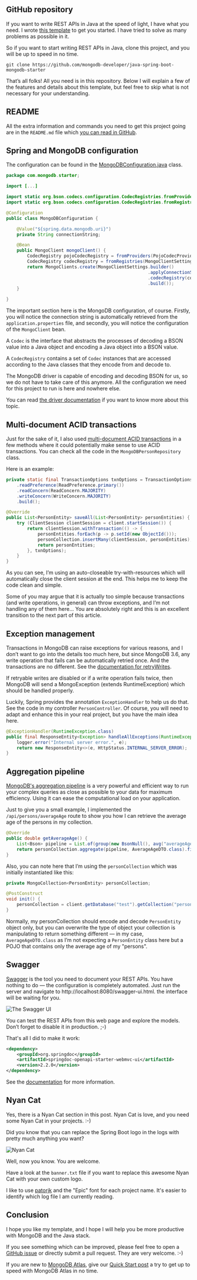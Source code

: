 ## GitHub repository

If you want to write REST APIs in Java at the speed of light, I have what you need. I wrote [this template](https://github.com/mongodb-developer/java-spring-boot-mongodb-starter) to get you started. I have tried to solve as many problems as possible in it.

So if you want to start writing REST APIs in Java, clone this project, and you will be up to speed in no time.

```shell
git clone https://github.com/mongodb-developer/java-spring-boot-mongodb-starter
```

That’s all folks! All you need is in this repository. Below I will explain a few of the features and details about this template, but feel free to skip what is not necessary for your understanding.

## README

All the extra information and commands you need to get this project going are in the `README.md` file which [you can read in GitHub](https://github.com/mongodb-developer/java-spring-boot-mongodb-starter).

## Spring and MongoDB configuration

The configuration can be found in the [MongoDBConfiguration.java](https://github.com/mongodb-developer/java-spring-boot-mongodb-starter/blob/master/src/main/java/com/mongodb/starter/MongoDBConfiguration.java) class.

```java
package com.mongodb.starter;

import [...]

import static org.bson.codecs.configuration.CodecRegistries.fromProviders;
import static org.bson.codecs.configuration.CodecRegistries.fromRegistries;

@Configuration
public class MongoDBConfiguration {

    @Value("${spring.data.mongodb.uri}")
    private String connectionString;

    @Bean
    public MongoClient mongoClient() {
        CodecRegistry pojoCodecRegistry = fromProviders(PojoCodecProvider.builder().automatic(true).build());
        CodecRegistry codecRegistry = fromRegistries(MongoClientSettings.getDefaultCodecRegistry(), pojoCodecRegistry);
        return MongoClients.create(MongoClientSettings.builder()
                                                      .applyConnectionString(new ConnectionString(connectionString))
                                                      .codecRegistry(codecRegistry)
                                                      .build());
    }

}
```

The important section here is the MongoDB configuration, of course. Firstly, you will notice the connection string is automatically retrieved from the `application.properties` file, and secondly, you will notice the configuration of the `MongoClient` bean.

A `Codec` is the interface that abstracts the processes of decoding a BSON value into a Java object and encoding a Java object into a BSON value.

A `CodecRegistry` contains a set of `Codec` instances that are accessed according to the Java classes that they encode from and decode to.

The MongoDB driver is capable of encoding and decoding BSON for us, so we do not have to take care of this anymore. All the configuration we need for this project to run is here and nowhere else.

You can read [the driver documentation](https://www.mongodb.com/docs/drivers/java/sync/current/fundamentals/data-formats/codecs/) if you want to know more about this topic.

## Multi-document ACID transactions

Just for the sake of it, I also used [multi-document ACID transactions](https://www.mongodb.com/docs/manual/core/transactions/) in a few methods where it could potentially make sense to use ACID transactions. You can check all the code in the `MongoDBPersonRepository` class.

Here is an example:

```java
private static final TransactionOptions txnOptions = TransactionOptions.builder()
    .readPreference(ReadPreference.primary())
    .readConcern(ReadConcern.MAJORITY)
    .writeConcern(WriteConcern.MAJORITY)
    .build();

@Override
public List<PersonEntity> saveAll(List<PersonEntity> personEntities) {
    try (ClientSession clientSession = client.startSession()) {
        return clientSession.withTransaction(() -> {
            personEntities.forEach(p -> p.setId(new ObjectId()));
            personCollection.insertMany(clientSession, personEntities);
            return personEntities;
        }, txnOptions);
    }
}
```

As you can see, I’m using an auto-closeable try-with-resources which will automatically close the client session at the end. This helps me to keep the code clean and simple.

Some of you may argue that it is actually too simple because transactions (and write operations, in general) can throw exceptions, and I’m not handling any of them here… You are absolutely right and this is an excellent transition to the next part of this article.

## Exception management

Transactions in MongoDB can raise exceptions for various reasons, and I don’t want to go into the details too much here, but since MongoDB 3.6, any write operation that fails can be automatically retried once. And the transactions are no different. See the [documentation for retryWrites](https://docs.mongodb.com/manual/core/retryable-writes/).

If retryable writes are disabled or if a write operation fails twice, then MongoDB will send a MongoException (extends RuntimeException) which should be handled properly.

Luckily, Spring provides the annotation `ExceptionHandler` to help us do that. See the code in my controller `PersonController`. Of course, you will need to adapt and enhance this in your real project, but you have the main idea here.

```java
@ExceptionHandler(RuntimeException.class)
public final ResponseEntity<Exception> handleAllExceptions(RuntimeException e) {
    logger.error("Internal server error.", e);
    return new ResponseEntity<>(e, HttpStatus.INTERNAL_SERVER_ERROR);
}
```

## Aggregation pipeline

[MongoDB's aggregation pipeline](https://docs.mongodb.com/manual/core/aggregation-pipeline/) is a very powerful and efficient way to run your complex queries as close as possible to your data for maximum efficiency. Using it can ease the computational load on your application.

Just to give you a small example, I implemented the `/api/persons/averageAge` route to show you how I can retrieve the average age of the persons in my collection.

```java
@Override
public double getAverageAge() {
    List<Bson> pipeline = List.of(group(new BsonNull(), avg("averageAge", "$age")), project(excludeId()));
    return personCollection.aggregate(pipeline, AverageAgeDTO.class).first().averageAge();
}
```

Also, you can note here that I’m using the `personCollection` which was initially instantiated like this:

```java
private MongoCollection<PersonEntity> personCollection;

@PostConstruct
void init() {
    personCollection = client.getDatabase("test").getCollection("persons", PersonEntity.class);
}
```

Normally, my personCollection should encode and decode `PersonEntity` object only, but you can overwrite the type of object your collection is manipulating to return something different — in my case, `AverageAgeDTO.class` as I’m not expecting a `PersonEntity` class here but a POJO that contains only the average age of my "persons".

## Swagger

[Swagger](https://swagger.io) is the tool you need to document your REST APIs. You have nothing to do — the configuration is completely automated. Just run the server and navigate to http://localhost:8080/swagger-ui.html. the interface will be waiting for you.

![The Swagger UI][1]

You can test the REST APIs from this web page and explore the models. Don’t forget to disable it in production. ;-)

That's all I did to make it work:

```xml
<dependency>
    <groupId>org.springdoc</groupId>
    <artifactId>springdoc-openapi-starter-webmvc-ui</artifactId>
    <version>2.2.0</version>
</dependency>
```

See the [documentation](https://springdoc.org/) for more information.

## Nyan Cat

Yes, there is a Nyan Cat section in this post. Nyan Cat is love, and you need some Nyan Cat in your projects. :-)

Did you know that you can replace the Spring Boot logo in the logs with pretty much anything you want?

![Nyan Cat][2]

Well, now you know. You are welcome.

Have a look at the `banner.txt` file if you want to replace this awesome Nyan Cat with your own custom logo.

I like to use [patorjk](http://patorjk.com/software/taag/#p=display&f=Epic&t=MongoDB%20is%20awesome) and the "Epic" font for each project name. It's easier to identify which log file I am currently reading.

## Conclusion

I hope you like my template, and I hope I will help you be more productive with MongoDB and the Java stack.

If you see something which can be improved, please feel free to open a [GitHub issue](https://github.com/mongodb-developer/java-spring-boot-mongodb-starter) or directly submit a pull request. They are very welcome. :-)

If you are new to [MongoDB Atlas](https://www.mongodb.com/atlas/database), give our [Quick Start post](https://www.mongodb.com/blog/post/quick-start-getting-your-free-mongodb-atlas-cluster) a try to get up to speed with MongoDB Atlas in no time.


[1]: https://images.contentstack.io/v3/assets/blt39790b633ee0d5a7/blt876f3404c57aa244/65388189377588ba166497b0/swaggerui.png
[2]: https://images.contentstack.io/v3/assets/blt39790b633ee0d5a7/bltf2f06ba5af19464d/65388188d31953242b0dbc6f/nyancat.png
